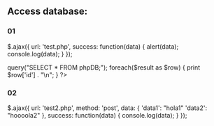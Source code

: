 ## Access database:

### 01
$.ajax({
  url: 'test.php',
  success: function(data) {
    alert(data);
    console.log(data);
  }
});

<?php
    $myPDO = new PDO('sqlite:/home/ubuntu/DB/mydatabase.db');
    $result = $myPDO->query("SELECT * FROM phpDB;");
    foreach($result as $row) {
        print $row['id'] . "\n";
    }
?>

### 02
$.ajax({
  url: 'test2.php',
  method: 'post',
  data: {
    'data1': "hola1"
    'data2': "hoooola2"
  },
  success: function(data) {
    console.log(data);
  }
});

<?php
    include("setup.php");

    print $_POST['data1']
    print $_POST['data2']
?>
